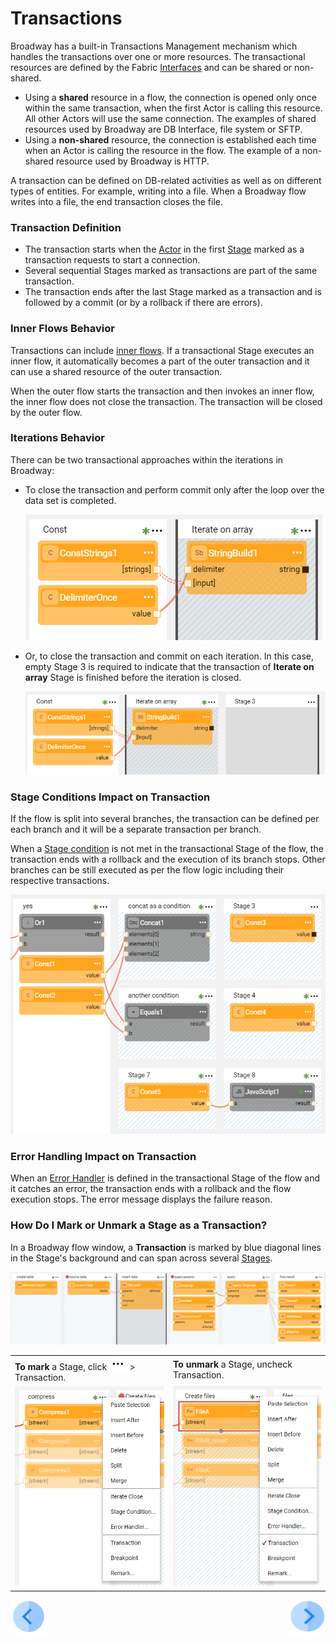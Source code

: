 # Transactions

Broadway has a built-in Transactions Management mechanism which handles the transactions over one or more resources. The transactional resources are defined by the Fabric [Interfaces](/articles/05_DB_interfaces/01_interfaces_overview.md) and can be shared or non-shared.

* Using a **shared** resource in a flow, the connection is opened only once within the same transaction, when the first Actor is calling this resource. All other Actors will use the same connection. The examples of shared resources used by Broadway are DB Interface, file system or SFTP.
* Using  a **non-shared** resource, the connection is established each time when an Actor is calling the resource in the flow. The example of a non-shared resource used by Broadway is HTTP. 

A transaction can be defined on DB-related activities as well as on different types of entities. For example, writing into a file. When a Broadway flow writes into a file, the end transaction closes the file. 

### Transaction Definition

- The transaction starts when the [Actor](03_broadway_actor.md) in the first [Stage](19_broadway_flow_stages.md) marked as a transaction requests to start a connection. 
- Several sequential Stages marked as transactions are part of the same transaction.
- The transaction ends after the last Stage marked as a transaction and is followed by a commit (or by a rollback if there are errors). 

### Inner Flows Behavior

Transactions can include [inner flows](22_broadway_flow_inner_flows.md). If a transactional Stage executes an inner flow, it automatically becomes a part of the outer transaction and it can use a shared resource of the outer transaction.

When the outer flow starts the transaction and then invokes an inner flow, the inner flow does not close the transaction. The transaction will be closed by the outer flow.

### Iterations Behavior

There can be two transactional approaches within the iterations in Broadway: 

* To close the transaction and perform commit only after the loop over the data set is completed.

  ![image](images/99_23_commit_at_end.PNG)

* Or, to close the transaction and commit on each iteration. In this case, empty Stage 3 is required to indicate that the transaction of **Iterate on array** Stage is finished before the iteration is closed.

  ![image](images/99_23_commit_each.PNG)

### Stage Conditions Impact on Transaction

If the flow is split into several branches, the transaction can be defined per each branch and it will be a separate transaction per branch. 

When a [Stage condition](19_broadway_flow_stages.md#what-is-a-stage-condition) is not met in the transactional Stage of the flow, the transaction ends with a rollback and the execution of its branch stops. Other branches can be still executed as per the flow logic including their respective transactions.

![image](images/99_23_split.PNG)

### Error Handling Impact on Transaction

When an [Error Handler](24_error_handling.md) is defined in the transactional Stage of the flow and it catches an error, the transaction ends with a rollback and the flow execution stops. The error message displays the failure reason.

### How Do I Mark or Unmark a Stage as a Transaction?

In a Broadway flow window, a **Transaction** is marked by blue diagonal lines in the Stage's background and can span across several [Stages](19_broadway_flow_stages.md).

![image](images/99_23_01.PNG)



<table>
<tbody>
<tr>
<td valign="center" ><strong>To mark</strong> a Stage, click <img src="images/99_19_dots.PNG" alt="..." /> > Transaction.</td>
<td valign="center" ><strong>To unmark</strong> a Stage, uncheck Transaction.</td>
</td>
</tr>
<tr>
<td valign="center" ><img src="images/99_23_02.PNG" alt="Mark" /></td>
<td valign="center" ><img src="images/99_23_03.PNG" alt="UnMark" /></td>
</td>
</tr>
</tbody>
</table>

[![Previous](/articles/images/Previous.png)](22_broadway_flow_inner_flows.md)[<img align="right" width="60" height="54" src="/articles/images/Next.png">](24_error_handling.md)